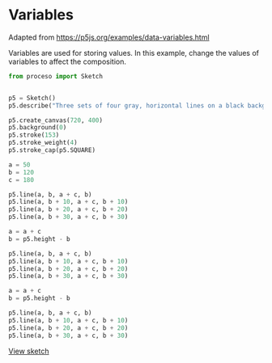 # Variables

Adapted from https://p5js.org/examples/data-variables.html

Variables are used for storing values. In this example, change the values of
variables to affect the composition. 

```python
from proceso import Sketch


p5 = Sketch()
p5.describe("Three sets of four gray, horizontal lines on a black background.")

p5.create_canvas(720, 400)
p5.background(0)
p5.stroke(153)
p5.stroke_weight(4)
p5.stroke_cap(p5.SQUARE)

a = 50
b = 120
c = 180

p5.line(a, b, a + c, b)
p5.line(a, b + 10, a + c, b + 10)
p5.line(a, b + 20, a + c, b + 20)
p5.line(a, b + 30, a + c, b + 30)

a = a + c
b = p5.height - b

p5.line(a, b, a + c, b)
p5.line(a, b + 10, a + c, b + 10)
p5.line(a, b + 20, a + c, b + 20)
p5.line(a, b + 30, a + c, b + 30)

a = a + c
b = p5.height - b

p5.line(a, b, a + c, b)
p5.line(a, b + 10, a + c, b + 10)
p5.line(a, b + 20, a + c, b + 20)
p5.line(a, b + 30, a + c, b + 30)
```

<a class="sd-sphinx-override sd-btn sd-text-wrap sd-btn-primary sd-rounded-pill float-left" href="https://4b2d42a1-0e0c-430f-8b20-4b2c7ff0dc3e.pyscriptapps.com/84f48715-5d4a-460e-b585-9c7ee5ca26a8/latest/" target="_blank">View sketch</a>
